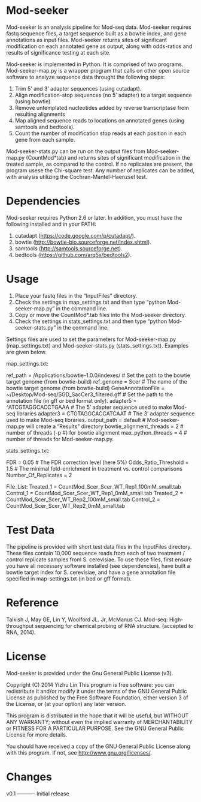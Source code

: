 Mod-seeker
==========

Mod-seeker is an analysis pipeline for Mod-seq data.  Mod-seeker requires fastq sequence files, a target sequence built as a bowtie index, and gene annotations as input files. Mod-seeker returns sites of significant modification on each annotated gene as output, along with odds-ratios and results of significance testing at each site.

Mod-seeker is implemented in Python. It is comprised of two programs. Mod-seeker-map.py is a wrapper program that calls on other open source software to analyze sequence data throught the following steps:

1) Trim 5’ and 3’ adapter sequences (using cutadapt).
2) Align modification-stop sequences (no 5’ adapter) to a target sequence (using bowtie)
3) Remove untemplated nucleotides added by reverse transcriptase from resulting alignments
4) Map aligned sequence reads to locations on annotated genes (using samtools and bedtools).
5) Count the number of modification stop reads at each position in each gene from each sample.

Mod-seeker-stats.py can be run on the output files from Mod-seeker-map.py (CountMod*tab) and returns sites of significant modification in the treated sample, as compared to the control. If no replicates are present, the program usese the Chi-square test. Any number of replicates can be added, with analysis utilizing the Cochran-Mantel-Haenzsel test.

Dependencies
============

Mod-seeker requires Python 2.6 or later. In addition, you must have the following installed and in your PATH:
1) cutadapt (https://code.google.com/p/cutadapt/).
2) bowtie (http://bowtie-bio.sourceforge.net/index.shtml).
3) samtools (http://samtools.sourceforge.net).
4) bedtools (https://github.com/arq5x/bedtools2).

Usage
=====

1) Place your fastq files in the “InputFiles” directory.
2) Check the settings in map_settings.txt and then type “python Mod-seeker-map.py” in the command line.
3) Copy or move the CountMod*.tab files into the Mod-seeker directory.
4) Check the settings in stats_settings.txt and then type “python Mod-seeker-stats.py” in the command line.

Settings files are used to set the parameters for Mod-seeker-map.py (map_settings.txt) and Mod-seeker-stats.py (stats_settings.txt). Examples are given below.

map_settings.txt:

ref_path = /Applications/bowtie-1.0.0/indexes/  # Set the path to the bowtie target genome (from bowtie-build)
ref_genome = Scer # The name of the bowtie target genome (from bowtie-build)
GeneAnnotationFile = ~/Desktop/Mod-seq/SGD_SacCer3_filtered.gff # Set the path to the annotation file (in gff or bed format only).
adapter5 = ^ATCGTAGGCACCTGAAA # The 5’ adapter sequence used to make Mod-seq libraries
adapter3 = CTGTAGGCACCATCAAT # The 3’ adapter sequence used to make Mod-seq libraries.
output_path = default # Mod-seeker-map.py will create a “Results” directory
bowtie_alignment_threads = 2 # number of threads (-p #) for bowtie alignment
max_python_threads = 4 # number of threads for Mod-seeker-map.py.

stats_settings.txt:

FDR = 0.05 # The FDR correction level (here 5%)
Odds_Ratio_Threshold = 1.5 # The minimal fold-enrichment in treatment vs. control comparisons
Number_Of_Replicates = 2

File_List:
Treated_1 = CountMod_Scer_Scer_WT_Rep1_100mM_small.tab
Control_1 = CountMod_Scer_Scer_WT_Rep1_0mM_small.tab
Treated_2 = CountMod_Scer_Scer_WT_Rep2_100mM_small.tab
Control_2 = CountMod_Scer_Scer_WT_Rep2_0mM_small.tab

Test Data
=========

The pipeline is provided with short test data files in the InputFiles directory.  These files contain 10,000 sequence reads from each of two treatment / control replicate samples from S. cerevisiae.  To use these files, first ensure you have all necessary software installed (see dependencies), have built a bowtie target index for S. cerevisiae, and have a gene annotation file specified in map-settings.txt (in bed or gff format).

Reference
=========
Talkish J, May GE, Lin Y, Woolford JL. Jr, McManus CJ. Mod-seq: High-throughput sequencing for chemical probing of RNA structure. (accepted to RNA, 2014).

License
=======
Mod-seeker is provided under the Gnu General Public License (v3).

Copyright (C) 2014  Yizhu Lin
This program is free software: you can redistribute it and/or modify
it under the terms of the GNU General Public License as published by
the Free Software Foundation, either version 3 of the License, or
(at your option) any later version.

This program is distributed in the hope that it will be useful,
but WITHOUT ANY WARRANTY; without even the implied warranty of
MERCHANTABILITY or FITNESS FOR A PARTICULAR PURPOSE.  See the
GNU General Public License for more details.

You should have received a copy of the GNU General Public License
along with this program.  If not, see <http://www.gnu.org/licenses/>.

Changes
=======

v0.1
———-
Initial release
